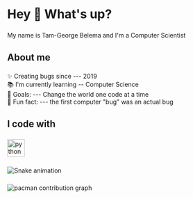 <h1 align="left">Hey 👋 What's up?</h1>

###

<p align="left">My name is Tam-George Belema and I'm a  Computer Scientist</p>

###

<h2 align="left">About me</h2>

###

<p align="left">✨ Creating bugs since --- 2019<br>📚 I'm currently learning -- Computer Science<br>🎯 Goals: ---  Change the world one code at  a time<br>🎲 Fun fact: --- the first computer "bug" was an actual bug</p>

###

<h2 align="left">I code with</h2>

###

<div align="left">
  <img src="https://cdn.jsdelivr.net/gh/devicons/devicon/icons/python/python-original.svg" height="40" alt="python logo"  />
</div>

###

<img src="https://raw.githubusercontent.com/Tam-George10/Tam-George10/output/snake.svg" alt="Snake animation" />

###

<picture>
  <source media="(prefers-color-scheme: dark)" srcset="https://raw.githubusercontent.com/Tam-George10/Tam-George10/output/pacman-contribution-graph-dark.svg">
  <source media="(prefers-color-scheme: light)" srcset="https://raw.githubusercontent.com/Tam-George10/Tam-George10/output/pacman-contribution-graph.svg">
  <img alt="pacman contribution graph" src="https://raw.githubusercontent.com/Tam-George10/Tam-George10/output/pacman-contribution-graph.svg">
</picture>

###
